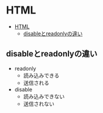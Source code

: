 # HTML

- [HTML](#html)
  - [disableとreadonlyの違い](#disableとreadonlyの違い)

## disableとreadonlyの違い

- readonly
    - 読み込みできる
    - 送信される
- disable
    - 読み込みできない
    - 送信されない